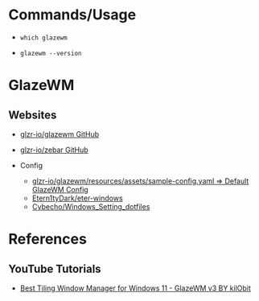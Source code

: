 # Commands/Usage

* `which glazewm`

* `glazewm --version`

# GlazeWM

## Websites

* [glzr-io/glazewm GitHub](https://github.com/glzr-io/glazewm)
* [glzr-io/zebar GitHub](https://github.com/glzr-io/zebar)

* Config
  * [glzr-io/glazewm/resources/assets/sample-config.yaml => Default GlazeWM Config](https://github.com/glzr-io/glazewm/blob/main/resources/assets/sample-config.yaml)
  * [Etern1tyDark/eter-windows](https://github.com/Etern1tyDark/eter-windows)
  * [Cybecho/Windows_Setting_dotfiles](https://github.com/Cybecho/Windows_Setting_dotfiles)

# References

## YouTube Tutorials

* [Best Tiling Window Manager for Windows 11 - GlazeWM v3 BY kilObit](https://www.youtube.com/watch?v=NZMcq5tgPag)
